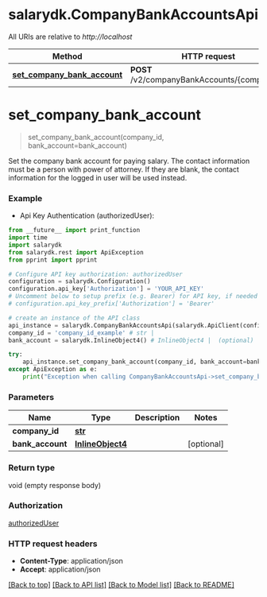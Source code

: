 # salarydk.CompanyBankAccountsApi

All URIs are relative to *http://localhost*

Method | HTTP request | Description
------------- | ------------- | -------------
[**set_company_bank_account**](CompanyBankAccountsApi.md#set_company_bank_account) | **POST** /v2/companyBankAccounts/{companyID} | 


# **set_company_bank_account**
> set_company_bank_account(company_id, bank_account=bank_account)



Set the company bank account for paying salary. The contact information must be a person with power of attorney. If they are blank, the contact information for the logged in user will be used instead.

### Example

* Api Key Authentication (authorizedUser): 
```python
from __future__ import print_function
import time
import salarydk
from salarydk.rest import ApiException
from pprint import pprint

# Configure API key authorization: authorizedUser
configuration = salarydk.Configuration()
configuration.api_key['Authorization'] = 'YOUR_API_KEY'
# Uncomment below to setup prefix (e.g. Bearer) for API key, if needed
# configuration.api_key_prefix['Authorization'] = 'Bearer'

# create an instance of the API class
api_instance = salarydk.CompanyBankAccountsApi(salarydk.ApiClient(configuration))
company_id = 'company_id_example' # str | 
bank_account = salarydk.InlineObject4() # InlineObject4 |  (optional)

try:
    api_instance.set_company_bank_account(company_id, bank_account=bank_account)
except ApiException as e:
    print("Exception when calling CompanyBankAccountsApi->set_company_bank_account: %s\n" % e)
```

### Parameters

Name | Type | Description  | Notes
------------- | ------------- | ------------- | -------------
 **company_id** | [**str**](.md)|  | 
 **bank_account** | [**InlineObject4**](InlineObject4.md)|  | [optional] 

### Return type

void (empty response body)

### Authorization

[authorizedUser](../README.md#authorizedUser)

### HTTP request headers

 - **Content-Type**: application/json
 - **Accept**: application/json

[[Back to top]](#) [[Back to API list]](../README.md#documentation-for-api-endpoints) [[Back to Model list]](../README.md#documentation-for-models) [[Back to README]](../README.md)

